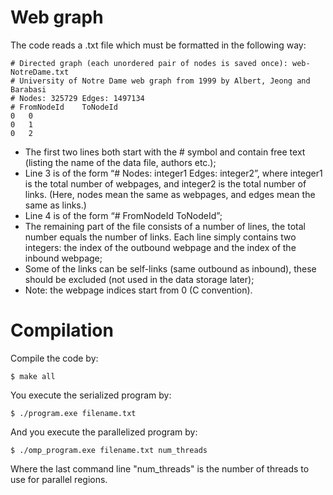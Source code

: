 # Web graph

The code reads a .txt file which must be formatted in the following way:
```
# Directed graph (each unordered pair of nodes is saved once): web-NotreDame.txt
# University of Notre Dame web graph from 1999 by Albert, Jeong and Barabasi
# Nodes: 325729 Edges: 1497134
# FromNodeId	ToNodeId
0	0
0	1
0	2
```

* The first two lines both start with the # symbol and contain free text
(listing the name of the data file, authors etc.);
* Line 3 is of the form “# Nodes: integer1 Edges: integer2”, where
integer1 is the total number of webpages, and integer2 is the total
number of links. (Here, nodes mean the same as webpages, and edges
mean the same as links.)
* Line 4 is of the form “# FromNodeId ToNodeId”;
* The remaining part of the file consists of a number of lines, the total
number equals the number of links. Each line simply contains two integers:
the index of the outbound webpage and the index of the inbound webpage;
* Some of the links can be self-links (same outbound as inbound), these
should be excluded (not used in the data storage later);
* Note: the webpage indices start from 0 (C convention).


# Compilation

Compile the code by:
```
$ make all
```

You execute the serialized program by:
```
$ ./program.exe filename.txt
```

And you execute the parallelized program by:
```
$ ./omp_program.exe filename.txt num_threads
```
Where the last command line "num_threads" is the number of threads to use for parallel regions.  
